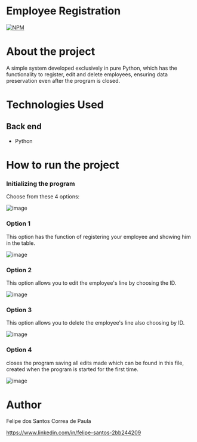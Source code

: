 # Employee Registration
[![NPM](https://img.shields.io/npm/l/react)](https://github.com/devsuperior/sds1-wmazoni/blob/master/LICENSE) 


# About the project
A simple system developed exclusively in pure Python, which has the functionality to register, edit and delete employees, ensuring data preservation even after the program is closed.


# Technologies Used
## Back end
- Python


# How to run the project

### Initializing the program
Choose from these 4 options:

![image](https://github.com/user-attachments/assets/7a3a2e94-62d6-45f0-96ac-d505975227c9)




### Option 1
This option has the function of registering your employee and showing him in the table.

![image](https://github.com/user-attachments/assets/0f98ffae-4cf3-458e-9a51-efea24b31aa0)




### Option 2
This option allows you to edit the employee's line by choosing the ID.

![image](https://github.com/user-attachments/assets/cd19e654-aca1-4b9e-8755-4ae5596c0b55)




### Option 3
This option allows you to delete the employee's line also choosing by ID.

![image](https://github.com/user-attachments/assets/d8253fe7-39f3-4ef5-864b-02deb9ce8680)




### Option 4
closes the program saving all edits made which can be found in this file, created when the program is started for the first time.

![image](https://github.com/user-attachments/assets/c205b143-c497-42ce-adf4-b6959fcffe10)






# Author

Felipe dos Santos Correa de Paula

https://www.linkedin.com/in/felipe-santos-2bb244209
